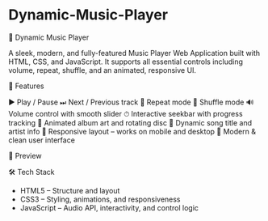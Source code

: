 # Dynamic-Music-Player

🎵 Dynamic Music Player

A sleek, modern, and fully-featured Music Player Web Application built with HTML, CSS, and JavaScript. It supports all essential controls including volume, repeat, shuffle, and an animated, responsive UI.

🚀 Features

▶ Play / Pause
⏭ Next / Previous track
🔁 Repeat mode
🔀 Shuffle mode
🔊 Volume control with smooth slider
⏱ Interactive seekbar with progress tracking
📀 Animated album art and rotating disc
📃 Dynamic song title and artist info
📱 Responsive layout – works on mobile and desktop
🎨 Modern & clean user interface


📸 Preview


🛠 Tech Stack

- HTML5 – Structure and layout
- CSS3 – Styling, animations, and responsiveness
- JavaScript – Audio API, interactivity, and control logic


